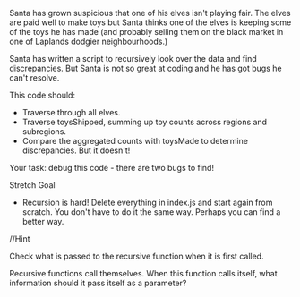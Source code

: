 
Santa has grown suspicious that one of his elves isn't playing fair. The elves are paid well to make toys but Santa thinks one of the elves is keeping some of the toys he has made (and probably selling them on the black market in one of Laplands dodgier neighbourhoods.)

Santa has written a script to recursively look over the data and find discrepancies. But Santa is not so great at coding and he has got bugs he can't resolve.

This code should:
 - Traverse through all elves.
 - Traverse toysShipped, summing up toy counts across regions and subregions.
 - Compare the aggregated counts with toysMade to determine discrepancies.
But it doesn't!

Your task: debug this code - there are two bugs to find! 

Stretch Goal

- Recursion is hard! Delete everything in index.js and start again from scratch. You don't have to do it the same way. Perhaps you can find a better way.


//Hint

Check what is passed to the recursive function when it is first called.

Recursive functions call themselves. When this function calls itself, what information should it pass itself as a parameter?